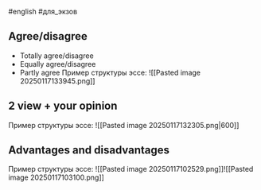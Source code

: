 #english #для_экзов 
## Agree/disagree
- Totally agree/disagree
- Equally agree/disagree
- Partly agree
Пример структуры эссе:
![[Pasted image 20250117133945.png]]

## 2 view + your opinion
Пример структуры эссе:
![[Pasted image 20250117132305.png|600]]

## Advantages and disadvantages
Пример структуры эссе:
![[Pasted image 20250117102529.png]]![[Pasted image 20250117103100.png]]